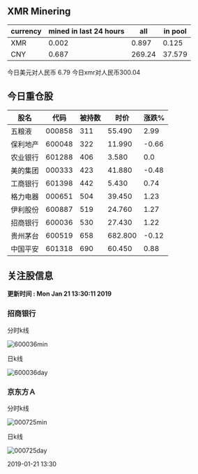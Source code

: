 ## XMR Minering

|currency|mined in last 24 hours|all|in pool|
|---|---|---|---|
|XMR|0.002|0.897|0.125|
|CNY|0.687|269.24|37.579|

今日美元对人民币 6.79	今日xmr对人民币300.04


## 今日重仓股 

|股名|代码|被持数|时价|涨跌%|
|---|---|---|---|---|
|五粮液|000858|311|55.490|2.99|
|保利地产|600048|322|11.990|-0.66|
|农业银行|601288|406|3.580|0.0|
|美的集团|000333|423|41.880|-0.48|
|工商银行|601398|442|5.430|0.74|
|格力电器|000651|504|39.450|1.23|
|伊利股份|600887|519|24.760|1.27|
|招商银行|600036|530|27.430|1.22|
|贵州茅台|600519|658|682.800|-0.12|
|中国平安|601318|690|60.450|0.88|

## 关注股信息
**更新时间 : Mon Jan 21 13:30:11 2019**
### 招商银行 
分时k线

![600036min](http://image.sinajs.cn/newchart/min/n/sh600036.gif)

日k线

![600036day](http://image.sinajs.cn/newchart/daily/n/sh600036.gif)

### 京东方Ａ 
分时k线

![000725min](http://image.sinajs.cn/newchart/min/n/sz000725.gif)

日k线

![000725day](http://image.sinajs.cn/newchart/daily/n/sz000725.gif)

2019-01-21 13:30